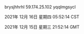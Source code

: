 brysjhhrhl 59.174.25.102 yqqlmgsycl

2021年 12月 16日 星期四 05:52:14 CST

2021年 12月 15日 星期三 21:52:14 GMT
